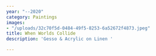 ```yaml
---
year: "--2020"
category: Paintings
images:
- "/uploads/32c70f5d-0484-49f5-8253-6a52672f4873.jpeg"
title: When Worlds Collide
description: 'Gesso & Acrylic on Linen '

---
```


